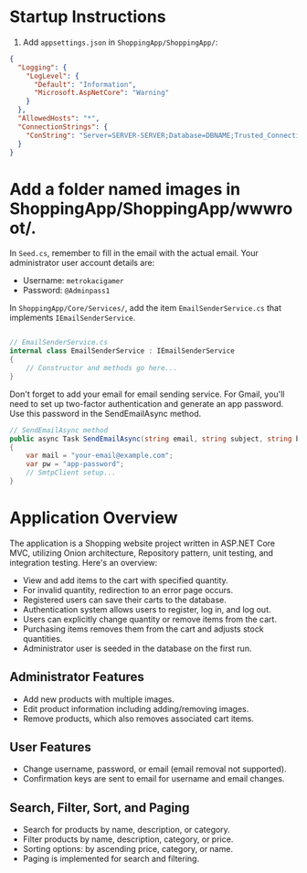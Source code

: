 # Startup Instructions

1. Add `appsettings.json` in `ShoppingApp/ShoppingApp/`:

```json
{
  "Logging": {
    "LogLevel": {
      "Default": "Information",
      "Microsoft.AspNetCore": "Warning"
    }
  },
  "AllowedHosts": "*",
  "ConnectionStrings": {
    "ConString": "Server=SERVER-SERVER;Database=DBNAME;Trusted_Connection=True; Encrypt=False"
  }
}
````
# Add a folder named images in ShoppingApp/ShoppingApp/wwwroot/.

In `Seed.cs`, remember to fill in the email with the actual email. Your administrator user account details are:

- Username: `metrokacigamer`
- Password: `@Adminpass1`

In `ShoppingApp/Core/Services/`, add the item `EmailSenderService.cs` that implements `IEmailSenderService`.

```csharp

// EmailSenderService.cs
internal class EmailSenderService : IEmailSenderService
{
    // Constructor and methods go here...
}
```
Don't forget to add your email for email sending service. For Gmail, you'll need to set up two-factor authentication and generate an app password. Use this password in the SendEmailAsync method.

```csharp
// SendEmailAsync method
public async Task SendEmailAsync(string email, string subject, string body)
{
    var mail = "your-email@example.com";
    var pw = "app-password";
    // SmtpClient setup...
}
```
# Application Overview

The application is a Shopping website project written in ASP.NET Core MVC, utilizing Onion architecture, Repository pattern, unit testing, and integration testing. Here's an overview:

- View and add items to the cart with specified quantity.
- For invalid quantity, redirection to an error page occurs.
- Registered users can save their carts to the database.
- Authentication system allows users to register, log in, and log out.
- Users can explicitly change quantity or remove items from the cart.
- Purchasing items removes them from the cart and adjusts stock quantities.
- Administrator user is seeded in the database on the first run.

## Administrator Features

- Add new products with multiple images.
- Edit product information including adding/removing images.
- Remove products, which also removes associated cart items.

## User Features

- Change username, password, or email (email removal not supported).
- Confirmation keys are sent to email for username and email changes.

## Search, Filter, Sort, and Paging

- Search for products by name, description, or category.
- Filter products by name, description, category, or price.
- Sorting options: by ascending price, category, or name.
- Paging is implemented for search and filtering.